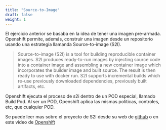 ```yaml
---
title: "Source-to-Image"
draft: false
weight: 1
---
```


El ejercicio anterior se basaba en la idea de tener una imagen pre-armada. Openshift permite, además, construir una imagen desde un repositorio usando una estrategia llamanda Source-to-image (S2I).

> Source-to-image (S2I) is a tool for building reproducible container images. S2I
> produces ready-to-run images by injecting source code into a container image and
> assembling a new container image which incorporates the builder image and built
> source. The result is then ready to use with docker run. S2I supports
> incremental builds which re-use previously downloaded dependencies, previously
> built artifacts, etc.



Openshift ejecuta el proceso de s2i dentro de un POD especial, llamado Build Pod. Al ser un POD, Openshift aplica las mismas politicas, controles, etc, que cualquier POD.
  
Se puede leer mas sobre el proyecto de S2I desde su web de [github](https://github.com/openshift/source-to-image) o en este video de [Openshift](https://youtu.be/flI6zx9wH6M)
  
